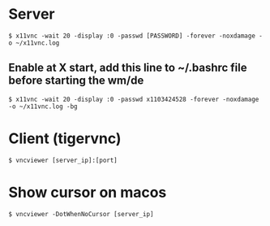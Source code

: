 # Server
```
$ x11vnc -wait 20 -display :0 -passwd [PASSWORD] -forever -noxdamage -o ~/x11vnc.log
```

## Enable at X start, add this line to ~/.bashrc file before starting the wm/de
```
$ x11vnc -wait 20 -display :0 -passwd x1103424528 -forever -noxdamage -o ~/x11vnc.log -bg
```

# Client (tigervnc)
```
$ vncviewer [server_ip]:[port]
```

# Show cursor on macos
```
$ vncviewer -DotWhenNoCursor [server_ip]
```
